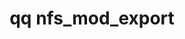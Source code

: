 ---
category: nfs
command: nfs_mod_export
optional_options:
- alternate: []
  help: ID of export to modify
  name: --export-id
  required: false
- alternate: []
  help: Path of export to modify
  name: --export-path
  required: false
- alternate: []
  help: ID of the tenant the export is in. Only used if using the --export-path argument.
  name: --tenant-id
  required: false
- alternate: []
  help: Change NFS export path
  name: --new-export-path
  required: false
- alternate: []
  help: Change tenant that export is in
  name: --new-tenant-id
  required: false
- alternate: []
  help: Change file system path
  name: --fs-path
  required: false
- alternate: []
  help: Description of this export
  name: --description
  required: false
- alternate: []
  help: Specify no restrictions for this export.
  name: --no-restrictions
  required: false
- alternate: []
  help: "\n    Path to local file containing the restrictions in JSON format.\n  \
    \  host_restrictions is a comma separated list of IPs/ IP ranges/ hostnames/ wildcarded\
    \ hostnames/\n    and the strings KRB5@, KRB5I@, and KRB5P@ for the 3 kerberos\
    \ security flavors: basic auth,\n    Integrity, and Privacy.\n    user_mapping\
    \ can be \"none\"|\"root\"|\"all\".  map_to_user may be \"{ \"id_type\": \"LOCAL_USER\"\
    ,\n    \"id_value\": \"<integer_id>\" }\" or \"{ \"id_type\": \"NFS_UID\", \"\
    id_value\": \"<integer_id>\" }\".\n    map_to_group may be \"{ \"id_type\": \"\
    NFS_GID\", \"id_value\": \"<integer_id>\".  If user_mapping is not\n    \"none\"\
    , then either specify map_to_user as a local user or specify both map_to_user\
    \ and\n    map_to_group as NFS user/group.\n\n    ==Example JSON==:\n    { \"\
    restrictions\" : [\n        {\n            \"read_only\" : true,\n           \
    \ \"host_restrictions\" : [ \"1.2.3.1\", \"1.100.0.0/24\" ],\n            \"user_mapping\"\
    \ : \"root\",\n            \"map_to_user\": {\n                \"id_type\" : \"\
    LOCAL_USER\",\n                \"id_value\" : \"500\"\n            }\n       \
    \ },\n        {\n            \"read_only\" : false,\n            \"host_restrictions\"\
    \ : [ \"KRB5@\" ],\n            \"user_mapping\" : \"none\"\n        },\n    \
    \    {\n            \"read_only\" : true,\n            \"host_restrictions\" :\
    \ [],\n            \"user_mapping\" : \"all\",\n            \"map_to_user\" :{\n\
    \                \"id_type\" : \"NFS_UID\",\n                \"id_value\" : \"\
    500\"\n            },\n            \"map_to_group\": {\n                \"id_type\"\
    \ : \"NFS_GID\",\n                \"id_value\" : \"501\"\n            }\n    \
    \    } ]\n    } "
  name: --restrictions
  required: false
- alternate: []
  help: Creates the specified file system path if it does not exist
  name: --create-fs-path
  required: false
- alternate: []
  help: Fields that should be forced to fit in 32 bits for this export, to support
    legacy clients and applications. FILE_IDS will hash file IDs (inode numbers),
    which can be observed by "stat", and is also necessary for some deprecated linux
    system calls (e.g. to list a directory) to work. FS_SIZE saturates the available,
    used, and total capacity reported to tools like "df" to 4GiB. FILE_SIZES saturates
    the reported size of individual files to 4GiB, and should be used with caution
    as it could cause application misbehavior in the handling of larger files.  NONE
    explicitly specifies no 32 bit mapping.
  name: --fields-to-present-as-32-bit
  required: false
permalink: /qq-cli-command-guide/nfs/nfs_mod_export.html
positional_options: []
sidebar: qq_cli_command_reference_sidebar
summary: This section explains how to use the <code>qq nfs_mod_export</code> command.
synopsis: Modify an export
title: qq nfs_mod_export
usage: "qq nfs_mod_export [-h] (--export-id EXPORT_ID | --export-path EXPORT_PATH)\
  \ [--tenant-id TENANT_ID] [--new-export-path NEW_EXPORT_PATH] [--new-tenant-id NEW_TENANT_ID]\n\
  \    [--fs-path FS_PATH] [--description DESCRIPTION] [--no-restrictions | --restrictions\
  \ JSON_FILE_PATH] [--create-fs-path]\n    [--fields-to-present-as-32-bit FIELD [FIELD\
  \ ...]]"
zendesk_source: qq CLI Command Guide

---